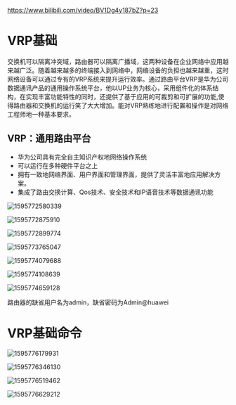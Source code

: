  https://www.bilibili.com/video/BV1Dg4y187bZ?p=23 

# VRP基础

交换机可以隔离冲突域，路由器可以隔离广播域，这两种设备在企业网络中应用越来越广泛。随着越来越多的终端接入到网络中，网络设备的负担也越来越重，这时网络设备可以通过专有的VRP系统来提升运行效率。通过路由平台VRP是华为公司数据通讯产品的通用操作系统平台，他以UP业务为核心，采用组件化的体系结构，在实现丰富功能特性的同时，还提供了基于应用的可裁剪和可扩展的功能,使得路由器和交换机的运行笑了大大增加。能对VRP熟练地进行配置和操作是对网络工程师地一种基本要求。

## VRP：通用路由平台

* 华为公司具有完全自主知识产权地网络操作系统
* 可以运行在多种硬件平台之上
* 拥有一致地网络界面、用户界面和管理界面，提供了灵活丰富地应用解决方案。
* 集成了路由交换计算、Qos技术、安全技术和IP语音技术等数据通讯功能

![1595772580339](VRP.assets/1595772580339.png)

![1595772875910](VRP.assets/1595772875910.png)

![1595772899774](VRP.assets/1595772899774.png)

![1595773765047](VRP.assets/1595773765047.png)

![1595774079688](VRP.assets/1595774079688.png)

![1595774108639](VRP.assets/1595774108639.png)

![1595774659128](VRP.assets/1595774659128.png)

路由器的缺省用户名为admin，缺省密码为Admin@huawei

# VRP基础命令

![1595776179931](VRP.assets/1595776179931.png)

![1595776346130](VRP.assets/1595776346130.png)

![1595776519462](VRP.assets/1595776519462.png)

![1595776629212](VRP.assets/1595776629212.png)

